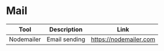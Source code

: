 # Mail

| Tool | Description | Link |
| --- | --- | --- |
| Nodemailer | Email sending | https://nodemailer.com |
